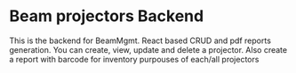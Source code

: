 # Beam projectors Backend
This is the backend for BeamMgmt.
React based CRUD and pdf reports generation. You can create, view, update and delete a projector. Also create a report with barcode for inventory purpouses of each/all projectors

